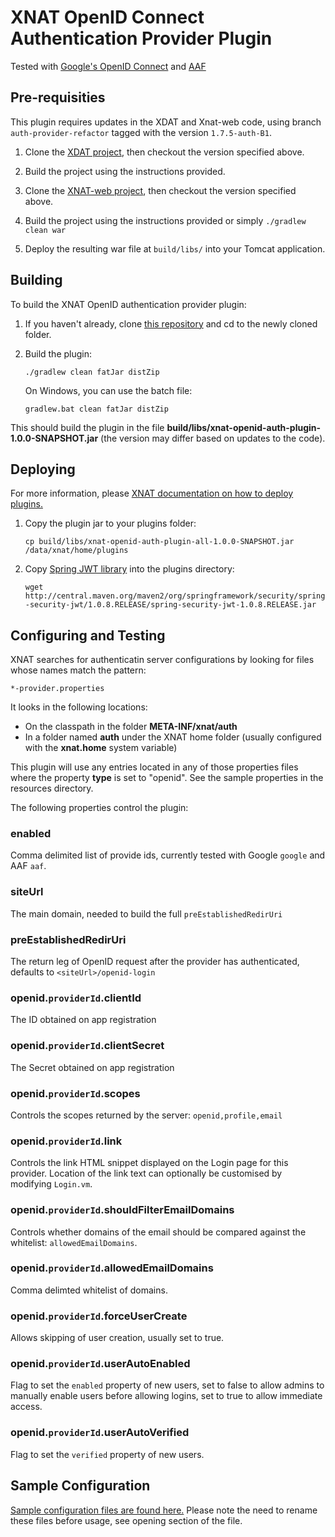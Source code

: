 # XNAT OpenID Connect Authentication Provider Plugin #

Tested with [Google's OpenID Connect](https://developers.google.com/identity/protocols/OpenIDConnect "Google OpenID Connect") and [AAF](https://aaf.edu.au/ "AAF")

## Pre-requisities ##

This plugin requires updates in the XDAT and Xnat-web code, using branch `auth-provider-refactor` tagged with the version `1.7.5-auth-B1`. 

1. Clone the [XDAT project](https://bitbucket.org/xnatdev/xdat), then checkout the version specified above.

1. Build the project using the instructions provided.

1. Clone the [XNAT-web project](https://bitbucket.org/qcifltd/xnat-web), then checkout the version specified above.

1. Build the project using the instructions provided or simply `./gradlew clean war`

1. Deploy the resulting war file at `build/libs/` into your Tomcat application. 

## Building ##

To build the XNAT OpenID authentication provider plugin:

1. If you haven't already, clone [this repository](https://github.com/qcif/xnat-openid-auth-plugin.git) and cd to the newly cloned folder.

1. Build the plugin:

    `./gradlew clean fatJar distZip` 
    
    On Windows, you can use the batch file:
    
    `gradlew.bat clean fatJar distZip`
    
This should build the plugin in the file **build/libs/xnat-openid-auth-plugin-1.0.0-SNAPSHOT.jar** (the version may differ based on updates to the code).

## Deploying ##

For more information, please [XNAT documentation on how to deploy plugins.](https://wiki.xnat.org/documentation/xnat-administration/deploying-plugins-in-xnat)

1. Copy the plugin jar to your plugins folder: 

    `cp build/libs/xnat-openid-auth-plugin-all-1.0.0-SNAPSHOT.jar /data/xnat/home/plugins`

1. Copy [Spring JWT library](http://central.maven.org/maven2/org/springframework/security/spring-security-jwt/1.0.8.RELEASE/spring-security-jwt-1.0.8.RELEASE.jar) into the plugins directory:

	`wget http://central.maven.org/maven2/org/springframework/security/spring-security-jwt/1.0.8.RELEASE/spring-security-jwt-1.0.8.RELEASE.jar`

## Configuring and Testing ##

XNAT searches for authenticatin server configurations by looking for files whose names match the pattern:

    *-provider.properties
    
It looks in the following locations:

* On the classpath in the folder **META-INF/xnat/auth**
* In a folder named **auth** under the XNAT home folder (usually configured with the **xnat.home** system variable)

This plugin will use any entries located in any of those properties files where the property **type** is set to "openid". See the sample properties in the resources directory.

The following properties control the plugin:

### enabled
Comma delimited list of provide ids, currently tested with Google `google` and AAF `aaf`.

### siteUrl
The main domain, needed to build the full `preEstablishedRedirUri`

### preEstablishedRedirUri
The return leg of OpenID request after the provider has authenticated, defaults to `<siteUrl>/openid-login`

### openid.`providerId`.clientId
The ID obtained on app registration

### openid.`providerId`.clientSecret
The Secret obtained on app registration

### openid.`providerId`.scopes
Controls the scopes returned by the server: `openid,profile,email`

### openid.`providerId`.link
Controls the link HTML snippet displayed on the Login page for this provider. Location of the link text can optionally be customised by modifying `Login.vm`.

### openid.`providerId`.shouldFilterEmailDomains
Controls whether domains of the email should be compared against the whitelist: `allowedEmailDomains`.

### openid.`providerId`.allowedEmailDomains
Comma delimted whitelist of domains.

### openid.`providerId`.forceUserCreate
Allows skipping of user creation, usually set to true.

### openid.`providerId`.userAutoEnabled
Flag to set the `enabled` property of new users, set to false to allow admins to manually enable users before allowing logins, set to true to allow immediate access.

### openid.`providerId`.userAutoVerified
Flag to set the `verified` property of new users.


## Sample Configuration ##

[Sample configuration files are found here.](src/main/resources/) Please note the need to rename these files before usage, see opening section of the file. 
